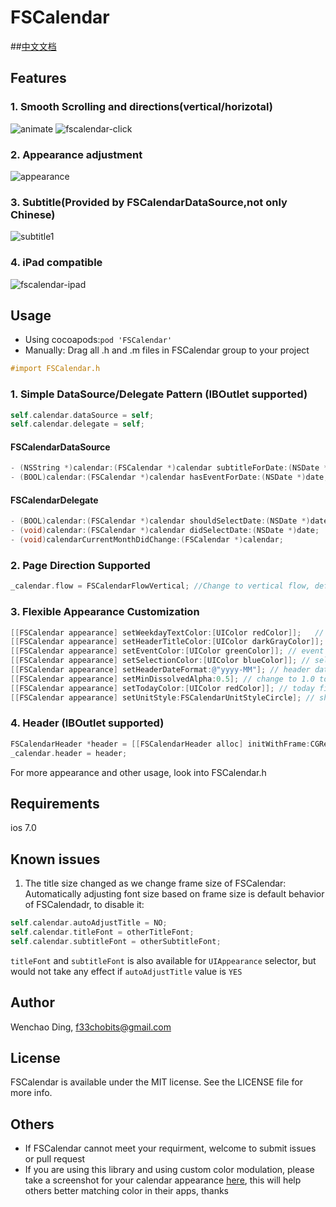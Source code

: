 # FSCalendar

##[中文文档](https://github.com/f33chobits/FSCalendar/blob/master/README-cn.md)
## Features
### 1. Smooth Scrolling and directions(vertical/horizotal)
![animate](https://cloud.githubusercontent.com/assets/5186464/6260896/de303034-b820-11e4-9f01-8d98e0ac94aa.gif) 
![fscalendar-click](https://cloud.githubusercontent.com/assets/5186464/6479246/6156c458-c27d-11e4-97da-52b424b45ec3.gif)
### 2. Appearance adjustment
![appearance](https://cloud.githubusercontent.com/assets/5186464/6208969/20ee842a-b5fb-11e4-8875-132d42893b9e.png)
### 3. Subtitle(Provided by FSCalendarDataSource,not only Chinese)
![subtitle1](https://cloud.githubusercontent.com/assets/5186464/6209081/54d8a4cc-b5fc-11e4-981e-d4bb21a45628.png)
### 4. iPad compatible
![fscalendar-ipad](https://cloud.githubusercontent.com/assets/5186464/6502151/b4ce3092-c35b-11e4-827a-498d73579d78.jpg)

## Usage

* Using cocoapods:`pod 'FSCalendar'`
* Manually: Drag all .h and .m files in FSCalendar group to your project

```objective-c
#import FSCalendar.h
```

### 1. Simple DataSource/Delegate Pattern (IBOutlet supported)
```objective-c
self.calendar.dataSource = self; 
self.calendar.delegate = self;
```
#### FSCalendarDataSource
```objective-c
- (NSString *)calendar:(FSCalendar *)calendar subtitleForDate:(NSDate *)date; // set subtitle
- (BOOL)calendar:(FSCalendar *)calendar hasEventForDate:(NSDate *)date; // set event dot
```
#### FSCalendarDelegate
```objective-c
- (BOOL)calendar:(FSCalendar *)calendar shouldSelectDate:(NSDate *)date;
- (void)calendar:(FSCalendar *)calendar didSelectDate:(NSDate *)date;
- (void)calendarCurrentMonthDidChange:(FSCalendar *)calendar;
```
### 2. Page Direction Supported
```objective-c
_calendar.flow = FSCalendarFlowVertical; //Change to vertical flow, default is FSCalendarFlowHorizontal
```
### 3. Flexible Appearance Customization
```objective-c
[[FSCalendar appearance] setWeekdayTextColor:[UIColor redColor]];   // week symbol color
[[FSCalendar appearance] setHeaderTitleColor:[UIColor darkGrayColor]]; // header text color
[[FSCalendar appearance] setEventColor:[UIColor greenColor]]; // event mark color
[[FSCalendar appearance] setSelectionColor:[UIColor blueColor]]; // selection fill color
[[FSCalendar appearance] setHeaderDateFormat:@"yyyy-MM"]; // header date format
[[FSCalendar appearance] setMinDissolvedAlpha:0.5]; // change to 1.0 to make header no alpha
[[FSCalendar appearance] setTodayColor:[UIColor redColor]]; // today fill color
[[FSCalendar appearance] setUnitStyle:FSCalendarUnitStyleCircle]; // shape of today/selection fill color.Circle/Fectangle
```
### 4. Header (IBOutlet supported)
```objective-c
FSCalendarHeader *header = [[FSCalendarHeader alloc] initWithFrame:CGRectMake(0,0,_calendar.frame.size.width,44)];
_calendar.header = header;
```
For more appearance and other usage, look into FSCalendar.h

## Requirements
ios 7.0

## Known issues
1. The title size changed as we change frame size of FSCalendar: Automatically adjusting font size based on frame size is default behavior of FSCalendadr, to disable it:

```objective-c    
self.calendar.autoAdjustTitle = NO; 
self.calendar.titleFont = otherTitleFont;
self.calendar.subtitleFont = otherSubtitleFont;
```

`titleFont` and `subtitleFont` is also available for `UIAppearance` selector, but would not take any effect if `autoAdjustTitle` value is `YES`

## Author

Wenchao Ding, f33chobits@gmail.com

## License

FSCalendar is available under the MIT license. See the LICENSE file for more info.

## Others
* If FSCalendar cannot meet your requirment, welcome to submit issues or pull request
* If you are using this library and using custom color modulation, please take a screenshot for your calendar appearance [here](https://github.com/f33chobits/FSCalendar/issues/2), this will help others better matching color in their apps, thanks
